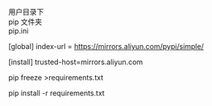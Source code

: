 用户目录下  
pip 文件夹  
pip.ini 
 
[global]
index-url = https://mirrors.aliyun.com/pypi/simple/

[install]
trusted-host=mirrors.aliyun.com


pip freeze >requirements.txt

pip install -r requirements.txt

